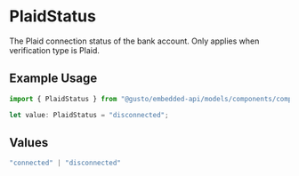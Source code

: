 # PlaidStatus

The Plaid connection status of the bank account. Only applies when verification type is Plaid.

## Example Usage

```typescript
import { PlaidStatus } from "@gusto/embedded-api/models/components/companybankaccount.js";

let value: PlaidStatus = "disconnected";
```

## Values

```typescript
"connected" | "disconnected"
```